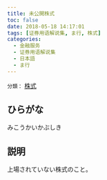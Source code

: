 ```yaml
---
title: 未公開株式
toc: false
date: 2018-05-18 14:17:01
tags: [证券用语解说集, ま行, 株式]
categories:
  - 金融服务
  - 证券用语解说集
  - 日本語
  - ま行
---
```


`分類：` [株式](/tags/株式/)

## ひらがな

みこうかいかぶしき

## 説明

上場されていない株式のこと。
